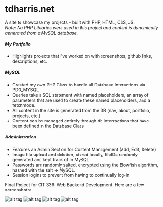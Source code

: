 # tdharris.net
A site to showcase my projects - built with PHP, HTML, CSS, JS. 
<br><i>Note: No PHP Libraries were used in this project and content is dynamically generated from a MySQL database.</i>

<h5>My Portfolio</h5>
<ul>
<li>Highlights projects that I've worked on with screenshots, github links, descriptions, etc.</li>
</ul>

<h5>MySQL</h5>
<ul>
<li>Created my own PHP Class to handle all Database Interactions via PDO_MYSQL</li>
<li>Queries take a SQL statement with named placeholders, an array of parameters that are used to create these named placeholders, and a fetchmode.</li>
<li>All content in the site is generated from the DB (nav, about, portfolio, projects, etc.)</li>
<li>Content can be managed entirely through db interractions that have been defined in the Database Class</li>
</ul>

<h5>Administration</h5>
<ul>
<li>Features an Admin Section for Content Management (Add, Edit, Delete)</li>
<li>Image file upload and deletion, stored locally, fileIDs randomly generated and kept track of in MySQL</li>
<li>Passwords are randomly salted, encrypted using the Blowfish algorithm, hashed with the salt -> MySQL.</li>
<li>Session logins to prevent from having to continually log-in</li>
</ul>

Final Project for CIT 336: Web Backend Development. Here are a few screenshots:

![alt tag](http://i.imgur.com/WYHCH3O.png)
![alt tag](http://i.imgur.com/nuyFsb7.png)
![alt tag](http://i.imgur.com/lSmPIoH.png)
![alt tag](http://i.imgur.com/mlDE2Jp.png)
